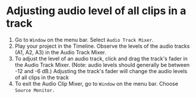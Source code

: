 # Adjusting audio level of all clips in a track

1. Go to `Window` on the menu bar. Select `Audio Track Mixer`.
2. Play your project in the Timeline. Observe the levels of the audio tracks \(A1, A2, A3\) in the Audio Track Mixer. 
3. To adjust the level of an audio track, click and drag the track's fader in the Audio Track Mixer. \(Note: audio levels should generally be between -12 and -6 dB.\) Adjusting the track's fader will change the audio levels of all clips in the track
4. To exit the Audio Clip Mixer, go to `Window` on the menu bar. Choose `Source Monitor.`



